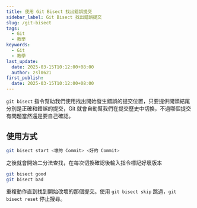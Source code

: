 ```yaml
---
title: 使用 Git Bisect 找出錯誤提交
sidebar_label: Git Bisect 找出錯誤提交
slug: /git-bisect
tags:
  - Git
  - 教學
keywords:
  - Git
  - 教學
last_update:
  date: 2025-03-15T10:12:00+08:00
  author: zsl0621
first_publish:
  date: 2025-03-15T10:12:00+08:00
---
```


`git bisect` 指令幫助我們使用找出開始發生錯誤的提交位置，只要提供開頭結尾分別是正確和錯誤的提交，Git 就會自動幫我們在提交歷史中切換，不過哪個提交有問題當然還是要自己確認。

## 使用方式

```sh
git bisect start <壞的 Commit> <好的 Commit>
```

之後就會開始二分法查找，在每次切換確認後輸入指令標記好壞版本

```sh
git bisect good
git bisect bad
```

重複動作直到找到開始改壞的那個提交。使用 `git bisect skip` 跳過，`git bisect reset` 停止搜尋。
